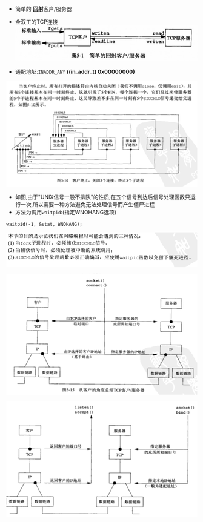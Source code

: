 - 简单的 **回射**客户/服务器
- 全双工的TCP连接
![](https://raw.githubusercontent.com/Daz-3ux-Img/Img-hosting/master/202206101506435.png)

- 通配地址:`INADDR_ANY` **((in_addr_t) 0x00000000)**

![](https://raw.githubusercontent.com/Daz-3ux-Img/Img-hosting/master/202206101532436.png)
- 如图,由于"UNIX信号一般不排队"的性质,在五个信号到达后信号处理函数只运行一次,所以需要一种方法避免无法处理信号而产生僵尸进程
- 方法为调用`waitpid`:(指定WNOHANG选项)
```
waitpid(-1, &stat, WNOHANG);
```

![](https://raw.githubusercontent.com/Daz-3ux-Img/Img-hosting/master/202206101025965.png)

![](https://raw.githubusercontent.com/Daz-3ux-Img/Img-hosting/master/202206101542007.png)

![](https://raw.githubusercontent.com/Daz-3ux-Img/Img-hosting/master/202206101542540.png)

